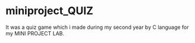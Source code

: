 # miniproject_QUIZ
It was a quiz game which i made during my second year by C language for my MINI PROJECT LAB.
